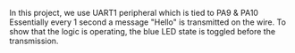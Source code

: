 In this project, we use UART1 peripheral which is tied to PA9 & PA10
Essentially every 1 second a message "Hello" is transmitted on the wire.
To show that the logic is operating, the blue LED state is toggled
before the transmission.